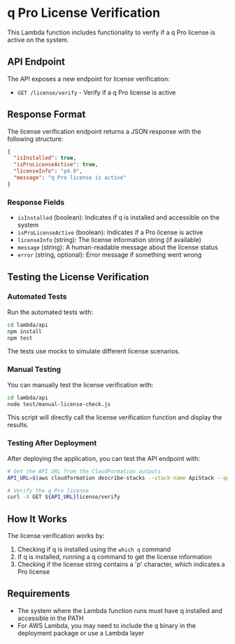 # q Pro License Verification

This Lambda function includes functionality to verify if a q Pro license is active on the system.

## API Endpoint

The API exposes a new endpoint for license verification:

- `GET /license/verify` - Verify if a q Pro license is active

## Response Format

The license verification endpoint returns a JSON response with the following structure:

```json
{
  "isInstalled": true,
  "isProLicenseActive": true,
  "licenseInfo": "p4.0",
  "message": "q Pro license is active"
}
```

### Response Fields

- `isInstalled` (boolean): Indicates if q is installed and accessible on the system
- `isProLicenseActive` (boolean): Indicates if a Pro license is active
- `licenseInfo` (string): The license information string (if available)
- `message` (string): A human-readable message about the license status
- `error` (string, optional): Error message if something went wrong

## Testing the License Verification

### Automated Tests

Run the automated tests with:

```bash
cd lambda/api
npm install
npm test
```

The tests use mocks to simulate different license scenarios.

### Manual Testing

You can manually test the license verification with:

```bash
cd lambda/api
node test/manual-license-check.js
```

This script will directly call the license verification function and display the results.

### Testing After Deployment

After deploying the application, you can test the API endpoint with:

```bash
# Get the API URL from the CloudFormation outputs
API_URL=$(aws cloudformation describe-stacks --stack-name ApiStack --query "Stacks[0].Outputs[?OutputKey=='ApiUrl'].OutputValue" --output text)

# Verify the q Pro license
curl -X GET ${API_URL}license/verify
```

## How It Works

The license verification works by:

1. Checking if q is installed using the `which q` command
2. If q is installed, running a q command to get the license information
3. Checking if the license string contains a 'p' character, which indicates a Pro license

## Requirements

- The system where the Lambda function runs must have q installed and accessible in the PATH
- For AWS Lambda, you may need to include the q binary in the deployment package or use a Lambda layer